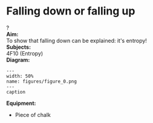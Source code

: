 # Falling down or falling up 
 ?   
<b> Aim: </b>  
 To show that falling down can be explained: it's entropy!    
<b> Subjects: </b>  
 4F10 (Entropy)   
<b> Diagram: </b>  
   
```{figure} figures/figure_0.png  
---  
width: 50%  
name: figures/figure_0.png  
---  
caption  
``` 
      
<b> Equipment: </b>  
 
 *  Piece of chalk
 